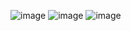 ![image](https://github.com/user-attachments/assets/51d0a912-6c91-4ebb-b3ad-d03af5f931db)
![image](https://github.com/user-attachments/assets/4920b4fa-dcc0-41b1-9632-30990e513aa3)
![image](https://github.com/user-attachments/assets/ac77c365-f410-4d58-866c-aa6facb9a560)

